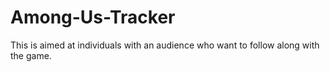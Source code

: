# Among-Us-Tracker
This is aimed at individuals with an audience who want to follow along with the game.
